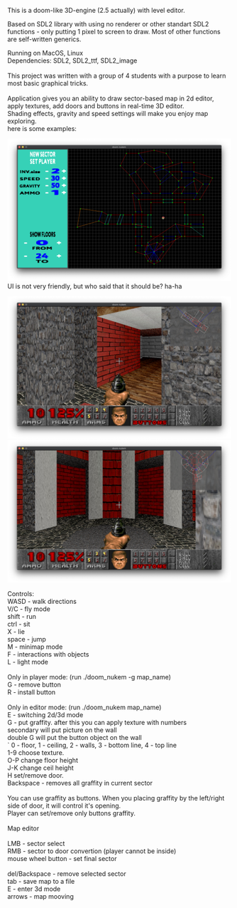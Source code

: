 This is a doom-like 3D-engine (2.5 actually) with level editor.

Based on SDL2 library with using no renderer or other standart SDL2 functions - only putting 1 pixel to screen to draw. Most of other functions are self-written 
generics.</br>

Running on MacOS, Linux</br>
Dependencies: SDL2, SDL2_ttf, SDL2_image</br>
</br>
This project was written with a group of 4 students with a purpose to learn most basic graphical tricks.</br>
</br>
Application gives you an ability to draw sector-based map in 2d editor, apply textures, add doors and buttons in real-time 3D editor.</br>
Shading effects, gravity and speed settings will make you enjoy map exploring.</br>
here is some examples:

![HALL](https://github.com/bioidiad/doom_nukem/raw/master/editor.png)
UI is not very friendly, but who said that it should be? ha-ha 

![HALL](https://github.com/bioidiad/doom_nukem/raw/master/room.png)
![HALL](https://github.com/bioidiad/doom_nukem/raw/master/hall.png)

Controls:</br>
WASD	-	walk directions</br>
V/C		-	fly mode</br>
shift	-	run</br>
ctrl	-	sit</br>
X			- lie</br>
space	- jump</br>
M			- minimap mode</br>
F			- interactions with objects</br>
L			- light mode</br>
</br>
Only in player mode: (run ./doom_nukem -g map_name)</br>
G			- remove button</br>
R			- install button</br>
</br>
Only in editor mode: (run ./doom_nukem map_name)</br>
E			- switching 2d/3d mode</br>
G			- put graffity. after this you can apply texture with numbers</br>
              secondary will put picture on the wall</br>
              double G will put the button object on the wall</br>
\`			0 - floor, 1 - ceiling, 2 - walls, 3 - bottom line, 4 - top line</br>
1-9			choose texture.</br>
O-P			change floor height</br>
J-K			change ceil height</br>
H           set/remove door.</br>
Backspace	- removes all graffity in current sector</br>
</br>
You can use graffity as buttons. When you placing graffity by the left/right side of door, it will control it's opening.</br>
Player can set/remove only buttons graffity.</br>
</br>
Map editor</br>
</br>
LMB - sector select</br>
RMB - sector to door convertion (player cannot be inside)</br>
mouse wheel button - set final sector</br>
</br>
del/Backspace - remove selected sector</br>
tab - save map to a file</br>
Е - enter 3d mode</br>
arrows - map mooving</br>
